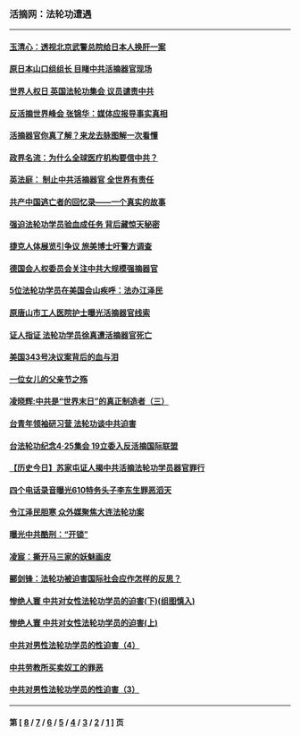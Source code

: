 ### 活摘网：法轮功遭遇
---
#### [玉清心：透视北京武警总院给日本人换肝一案](../../pages/nf5881/n13771978.md?09100430) 
#### [原日本山口组组长 目睹中共活摘器官现场](../../pages/nf5881/n13767360.md?09100430) 
#### [世界人权日 英国法轮功集会 议员谴责中共](../../pages/nf5881/n13431763.md?09100430) 
#### [反活摘世界峰会 张锦华：媒体应报导事实真相](../../pages/nf5881/n13278502.md?09100430) 
#### [活摘器官你真了解？来龙去脉图解一次看懂](../../pages/nf5881/n13013820.md?09100430) 
#### [政界名流：为什么全球医疗机构要信中共？](../../pages/nf5881/n11945479.md?09100430) 
#### [英法庭： 制止中共活摘器官 全世界有责任](../../pages/nf5881/n11330691.md?09100430) 
#### [共产中国逃亡者的回忆录——一个真实的故事](../../pages/nf5881/n10918649.md?09100430) 
#### [强迫法轮功学员验血成任务 背后藏惊天秘密](../../pages/nf5881/n4252384.md?09100430) 
#### [捷克人体展览引争议 旅美博士吁警方调查](../../pages/nf5881/n9429187.md?09100430) 
#### [德国会人权委员会关注中共大规模强摘器官](../../pages/nf5881/n8418950.md?09100430) 
#### [5位法轮功学员在美国会山疾呼：法办江泽民](../../pages/nf5881/n8101519.md?09100430) 
#### [原唐山市工人医院护士曝光活摘器官线索](../../pages/nf5881/n8076384.md?09100430) 
#### [证人指证 法轮功学员徐真遭活摘器官死亡](../../pages/nf5881/n8042467.md?09100430) 
#### [美国343号决议案背后的血与泪](../../pages/nf5881/n8020684.md?09100430) 
#### [一位女儿的父亲节之殇](../../pages/nf5881/n8014122.md?09100430) 
#### [凌晓辉:中共是“世界末日”的真正制造者（三）](../../pages/nf5881/n4210333.md?09100430) 
#### [台青年领袖研习营 法轮功谈中共迫害](../../pages/nf5881/n4141857.md?09100430) 
#### [台法轮功纪念4‧25集会 19立委入反活摘国际联盟](../../pages/nf5881/n4141821.md?09100430) 
#### [【历史今日】苏家屯证人揭中共活摘法轮功学员器官罪行](../../pages/nf5881/n4135912.md?09100430) 
#### [四个电话录音曝光610特务头子李东生罪恶滔天](../../pages/nf5881/n4040060.md?09100430) 
#### [令江泽民胆寒 众外媒聚焦大连法轮功案](../../pages/nf5881/n3932671.md?09100430) 
#### [曝光中共酷刑：“开锁”](../../pages/nf5881/n3889373.md?09100430) 
#### [凌宸：撕开马三家的妖魅画皮](../../pages/nf5881/n3849369.md?09100430) 
#### [郦剑锋：法轮功被迫害国际社会应作怎样的反思？](../../pages/nf5881/n3824560.md?09100430) 
#### [惨绝人寰 中共对女性法轮功学员的迫害(下)(组图慎入)](../../pages/nf5881/n3816285.md?09100430) 
#### [惨绝人寰 中共对女性法轮功学员的迫害(上)](../../pages/nf5881/n3815374.md?09100430) 
#### [中共对男性法轮功学员的性迫害（4）](../../pages/nf5881/n3769144.md?09100430) 
#### [中共劳教所买卖奴工的罪恶](../../pages/nf5881/n3769378.md?09100430) 
#### [中共对男性法轮功学员的性迫害（3）](../../pages/nf5881/n3768231.md?09100430) 

---
#### 第 [ [8](./8.md?09100430) / [7](./7.md?09100430) / [6](./6.md?09100430) / [5](./5.md?09100430) / [4](./4.md?09100430) / [3](./3.md?09100430) / [2](./2.md?09100430) / [1](./1.md?09100430) ] 页
